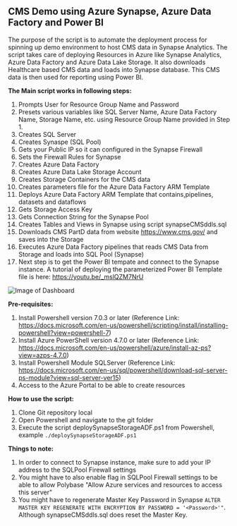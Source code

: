 ## CMS Demo using Azure Synapse, Azure Data Factory and Power BI

The purpose of the script is to automate the deployment process for spinning up demo environment to host CMS data in Synapse Analytics. The script takes care of deploying Resources in Azure like Synapse Analytics, Azure Data Factory and Azure Data Lake Storage. It also downloads Healthcare based CMS data and loads into Synapse database.  This CMS data is then used for reporting using Power BI.

**The Main script works in following steps:**
1. Prompts User for Resource Group Name and Password
2. Presets various variables like SQL Server Name, Azure Data Factory Name, Storage Name, etc. using Resource Group Name provided in Step 1.
3. Creates SQL Server
4. Creates Synaspe (SQL Pool)
5. Gets your Public IP so it can configured in the Synapse Firewall
6. Sets the Firewall Rules for Synapse
7. Creates Azure Data Factory
8. Creates Azure Data Lake Storage Account
9. Creates Storage Containers for the CMS data
10. Creates parameters file for the Azure Data Factory ARM Template
11. Deploys Azure Data Factory ARM Template that contains,pipelines, datasets and dataflows
12. Gets Storage Access Key
13. Gets Connection String for the Synapse Pool
14. Creates Tables and Views in Synapse using script synapseCMSddls.sql
15. Downloads CMS PartD data from website https://www.cms.gov/ and saves into the Storage
16. Executes Azure Data Factory pipelines that reads CMS Data from Storage and loads into SQL Pool (Synapse)
17. Next step is to get the Power BI tempate and connect to the Synapse instance. A tutorial of deploying the parameterized Power BI Template file is here: https://youtu.be/_mslQZM7NrU 

![Image of Dashboard](https://github.com/kunal333/E2ESynapseDemo/blob/master/Dashboard%20Image.png)

**Pre-requisites:**
1. Install Powershell version 7.0.3 or later (Reference Link: https://docs.microsoft.com/en-us/powershell/scripting/install/installing-powershell?view=powershell-7)
2. Install Azure PowerShell version 4.7.0 or later (Reference Link: https://docs.microsoft.com/en-us/powershell/azure/install-az-ps?view=azps-4.7.0)
3. Install Powershell Module SQLServer (Reference Link: https://docs.microsoft.com/en-us/sql/powershell/download-sql-server-ps-module?view=sql-server-ver15)
4. Access to the Azure Portal to be able to create resources

**How to use the script:**
1. Clone Git repository local
2. Open Powershell and navigate to the git folder
3. Execute the script deploySynapseStorageADF.ps1 from Powershell, example `./deploySynapseStorageADF.ps1`

**Things to note:**
1. In order to connect to Synapse instance, make sure to add your IP address to the SQLPool Firewall settings
2. You might have to also enable flag in SQLPool Firewall settings to be able to allow Polybase "Allow Azure services and resources to access this server"
3. You might have to regenerate Master Key Password in Synapse `ALTER MASTER KEY REGENERATE WITH ENCRYPTION BY PASSWORD = '<Password>'"`.  Although synapseCMSddls.sql does reset the Master Key.


